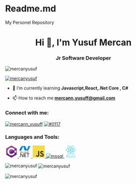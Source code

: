 # Readme.md
My Personel Repository
<h1 align="center">Hi 👋, I'm Yusuf Mercan</h1>
<h3 align="center">Jr Software Developer</h3>

<p align="left"> <img src="https://komarev.com/ghpvc/?username=mercanyusuf&label=Profile%20views&color=0e75b6&style=flat" alt="mercanyusuf" /> </p>

<p align="left"> <a href="https://github.com/ryo-ma/github-profile-trophy"><img src="https://github-profile-trophy.vercel.app/?username=mercanyusuf" alt="mercanyusuf" /></a> </p>

- 🌱 I’m currently learning **Javascript,React,.Net Core , C#**

- 📫 How to reach me **mercann.yusuff@gmail.com**

<h3 align="left">Connect with me:</h3>
<p align="left">
<a href="https://www.hackerrank.com/mercann_yusuff" target="blank"><img align="center" src="https://raw.githubusercontent.com/rahuldkjain/github-profile-readme-generator/master/src/images/icons/Social/hackerrank.svg" alt="mercann_yusuff" height="30" width="40" /></a>
<a href="https://discord.gg/#0117" target="blank"><img align="center" src="https://raw.githubusercontent.com/rahuldkjain/github-profile-readme-generator/master/src/images/icons/Social/discord.svg" alt="#0117" height="30" width="40" /></a>
</p>

<h3 align="left">Languages and Tools:</h3>
<p align="left"> <a href="https://www.w3schools.com/cs/" target="_blank"> <img src="https://raw.githubusercontent.com/devicons/devicon/master/icons/csharp/csharp-original.svg" alt="csharp" width="40" height="40"/> </a> <a href="https://dotnet.microsoft.com/" target="_blank"> <img src="https://raw.githubusercontent.com/devicons/devicon/master/icons/dot-net/dot-net-original-wordmark.svg" alt="dotnet" width="40" height="40"/> </a> <a href="https://developer.mozilla.org/en-US/docs/Web/JavaScript" target="_blank"> <img src="https://raw.githubusercontent.com/devicons/devicon/master/icons/javascript/javascript-original.svg" alt="javascript" width="40" height="40"/> </a> <a href="https://www.microsoft.com/en-us/sql-server" target="_blank"> <img src="https://www.svgrepo.com/show/303229/microsoft-sql-server-logo.svg" alt="mssql" width="40" height="40"/> </a> <a href="https://reactjs.org/" target="_blank"> <img src="https://raw.githubusercontent.com/devicons/devicon/master/icons/react/react-original-wordmark.svg" alt="react" width="40" height="40"/> </a> </p>

<p><img align="left" src="https://github-readme-stats.vercel.app/api/top-langs?username=mercanyusuf&show_icons=true&locale=en&layout=compact" alt="mercanyusuf" /></p>

<p>&nbsp;<img align="center" src="https://github-readme-stats.vercel.app/api?username=mercanyusuf&show_icons=true&locale=en" alt="mercanyusuf" /></p>

<p><img align="center" src="https://github-readme-streak-stats.herokuapp.com/?user=mercanyusuf&" alt="mercanyusuf" /></p>
